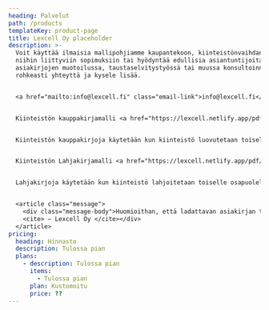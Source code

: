 ```yaml
---
heading: Palvelut
path: /products
templateKey: product-page
title: Lexcell Oy placeholder
description: >-
  Voit käyttää ilmaisia mallipohjiamme kaupantekoon, kiinteistönvaihdantaan,
  niihin liittyviin sopimuksiin tai hyödyntää edullisia asiantuntijoitamme
  asiakirjojen muotoilussa, taustaselvitystyössä tai muussa konsultoinnissa. Ota
  rohkeasti yhteyttä ja kysele lisää.


  <a href="mailto:info@lexcell.fi" class="email-link">info@lexcell.fi</a> tai etunimi.sukunimi@lexcell.fi. Henkilöesittelyn löydät [täältä](https://lexcell.netlify.app/about).  


  Kiinteistön kauppakirjamalli <a href="https://lexcell.netlify.app/pdf/kauppakirja.pdf" target="_blank" class="pdf-link" download>Lataa</a>


  Kiinteistön kauppakirjoja käytetään kun kiinteistö luovutetaan toiselle osapuolelle vastiketta vastaan.


  Kiinteistön Lahjakirjamalli <a href="https://lexcell.netlify.app/pdf/lahjakirja.pdf" target="_blank" class="pdf-link" download>Lataa</a>


  Lahjakirjoja käytetään kun kiinteistö lahjoitetaan toiselle osapuolelle ilman vastiketta, esimerkiksi sukulaiselle.


  <article class="message">
  	<div class="message-body">Huomioithan, että ladattavan asiakirjan tietojen käyttäminen ei muodosta toimeksiantosopimusta Lexcell Oy:n ja käyttäjän välille. Tämä tarkoittaa, että Lexcell Oy ei vastaa vahingoista, joita mahdollisesti koituu materiaalin käytöstä. Lexcell Oy vastaa asiakirjoista, jotka on laadittu toimeksiantosuhteessa yhtiön kanssa.<br>
  	<cite> – Lexcell Oy </cite></div>
  </article>
pricing:
  heading: Hinnasto
  description: Tulossa pian
  plans:
    - description: Tulossa pian
      items:
        - Tulossa pian
      plan: Kustomoitu
      price: ??
---
```

